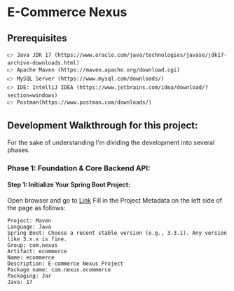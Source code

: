 # E-Commerce Nexus
## Prerequisites
	👉 Java JDK 17 (https://www.oracle.com/java/technologies/javase/jdk17-archive-downloads.html)
	👉 Apache Maven (https://maven.apache.org/download.cgi)
	👉 MySQL Server (https://www.mysql.com/downloads/)
	👉 IDE: IntelliJ IDEA (https://www.jetbrains.com/idea/download/?section=windows)
	👉 Postman(https://www.postman.com/downloads/)
## Development Walkthrough for this project:
For the sake of understanding I'm dividing the development into several phases.
### Phase 1: Foundation & Core Backend API:
#### Step 1: Initialize Your Spring Boot Project:
Open browser and go to [Link](https://start.spring.io/)
Fill in the Project Metadata on the left side of the page as follows:
```
Project: Maven
Language: Java
Spring Boot: Choose a recent stable version (e.g., 3.3.1). Any version like 3.x.x is fine.
Group: com.nexus
Artifact: ecommerce
Name: ecommerce
Description: E-commerce Nexus Project
Package name: com.nexus.ecommerce
Packaging: Jar
Java: 17
```